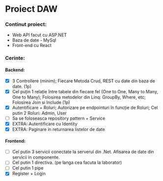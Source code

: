 # Proiect DAW

### Continut proiect:

- Web API facut cu ASP.NET
- Baza de date - MySql
- Front-end cu React

### Cerinte:

#### Backend:

- [x] 3 Controllere (minim); Fiecare Metoda Crud, REST cu date din baza de date. (1p)
- [x] Cel puțin 1 relație între tabele din fiecare fel (One to One, Many to Many, One to Many); Folosirea metodelor din Linq: GroupBy, Where, etc; Folosirea Join si Include (1p)
- [x] Autentificare + Roluri; Autorizare pe endpointuri în funcție de Roluri; Cel putin 2 Roluri: Admin, User
- [ ] Sa se foloseasca repository pattern + Service
- [x] EXTRA: Autentificare cu Identity
- [x] EXTRA: Paginare in returnarea listelor de date

#### Frontend:

- [ ] Cel putin 3 servicii conectate la serverul din .Net. Afisarea de date din servicii in componente.
- [ ] Cel putin 1 directiva. (pe langa cea facuta la laborator)
- [ ] Cel putin 1 pipe
- [x] Register + Login

